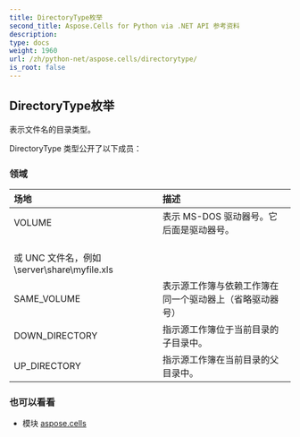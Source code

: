 ```yaml
---
title: DirectoryType枚举
second_title: Aspose.Cells for Python via .NET API 参考资料
description:
type: docs
weight: 1960
url: /zh/python-net/aspose.cells/directorytype/
is_root: false
---
```

## DirectoryType枚举
表示文件名的目录类型。



DirectoryType 类型公开了以下成员：

### 领域
|场地|描述|
| :- | :- |
| VOLUME |表示 MS-DOS 驱动器号。它后面是驱动器号。<br/>或 UNC 文件名，例如 \\server\share\myfile.xls|
| SAME_VOLUME |表示源工作簿与依赖工作簿在同一个驱动器上（省略驱动器号）|
| DOWN_DIRECTORY |指示源工作簿位于当前目录的子目录中。|
| UP_DIRECTORY |指示源工作簿在当前目录的父目录中。|



### 也可以看看
* 模块 [aspose.cells](..)
